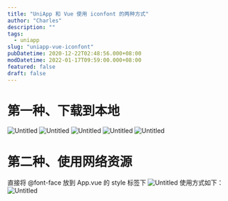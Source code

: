 ```yaml
---
title: "UniApp 和 Vue 使用 iconfont 的两种方式"
author: "Charles"
description: ""
tags:
  - uniapp
slug: "uniapp-vue-iconfont"
pubDatetime: 2020-12-22T02:48:56.000+08:00
modDatetime: 2022-01-17T09:59:00.000+08:00
featured: false
draft: false
---
```


# 第一种、下载到本地

![Untitled](/assets/uniapp-vue-iconfont-1.webp)
![Untitled](/assets/uniapp-vue-iconfont-2.png)
![Untitled](/assets/uniapp-vue-iconfont-3.webp)
![Untitled](/assets/uniapp-vue-iconfont-4.webp)
![Untitled](/assets/uniapp-vue-iconfont-5.webp)

# 第二种、使用网络资源

直接将 @font-face 放到 App.vue 的 style 标签下
![Untitled](/assets/uniapp-vue-iconfont-6.png)
使用方式如下：
![Untitled](/assets/uniapp-vue-iconfont-7.png)
